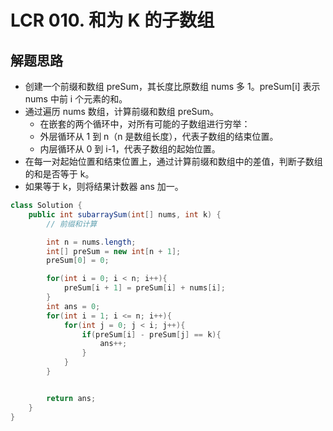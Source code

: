 # LCR 010. 和为 K 的子数组


## 解题思路


* 创建一个前缀和数组 preSum，其长度比原数组 nums 多 1。preSum[i] 表示 nums 中前 i 个元素的和。
* 通过遍历 nums 数组，计算前缀和数组 preSum。
  * 在嵌套的两个循环中，对所有可能的子数组进行穷举：
  * 外层循环从 1 到 n（n 是数组长度），代表子数组的结束位置。
  * 内层循环从 0 到 i-1，代表子数组的起始位置。
* 在每一对起始位置和结束位置上，通过计算前缀和数组中的差值，判断子数组的和是否等于 k。
* 如果等于 k，则将结果计数器 ans 加一。

```java
class Solution {
    public int subarraySum(int[] nums, int k) {
        // 前缀和计算

        int n = nums.length;
        int[] preSum = new int[n + 1];
        preSum[0] = 0;

        for(int i = 0; i < n; i++){
            preSum[i + 1] = preSum[i] + nums[i];
        }
        int ans = 0;
        for(int i = 1; i <= n; i++){
            for(int j = 0; j < i; j++){
                if(preSum[i] - preSum[j] == k){
                    ans++;
                }
            }
        }


        return ans;
    }
}

```